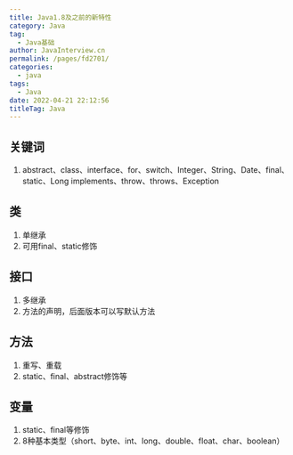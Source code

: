 ```yaml
---
title: Java1.8及之前的新特性
category: Java
tag: 
  - Java基础
author: JavaInterview.cn
permalink: /pages/fd2701/
categories: 
  - java
tags: 
  - Java
date: 2022-04-21 22:12:56
titleTag: Java
---
```


## 关键词
1. abstract、class、interface、for、switch、Integer、String、Date、final、static、Long
implements、throw、throws、Exception


## 类
1. 单继承
2. 可用final、static修饰

## 接口
1. 多继承
2. 方法的声明，后面版本可以写默认方法

## 方法
1. 重写、重载
2. static、final、abstract修饰等

## 变量
1. static、final等修饰
2. 8种基本类型（short、byte、int、long、double、float、char、boolean）

